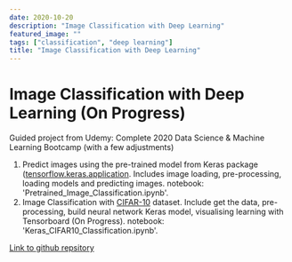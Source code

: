 ```yaml
---
date: 2020-10-20
description: "Image Classification with Deep Learning"
featured_image: ""
tags: ["classification", "deep learning"]
title: "Image Classification with Deep Learning"
---
```


# Image Classification with Deep Learning (On Progress)
Guided project from Udemy: Complete 2020 Data Science &amp; Machine Learning Bootcamp (with a few adjustments)
1. Predict images using the pre-trained model from Keras package ([tensorflow.keras.application](https://keras.io/api/applications/). Includes image loading, pre-processing, loading models and predicting images. notebook: 'Pretrained_Image_Classification.ipynb'.
2. Image Classification with [CIFAR-10](https://www.cs.toronto.edu/~kriz/cifar.html) dataset. Include get the data, pre-processing, build neural network Keras model, visualising learning with Tensorboard (On Progress). notebook: 'Keras_CIFAR10_Classification.ipynb'.  

[Link to github repsitory](https://github.com/saifulrijal-ds/image-classification-with-DL)
